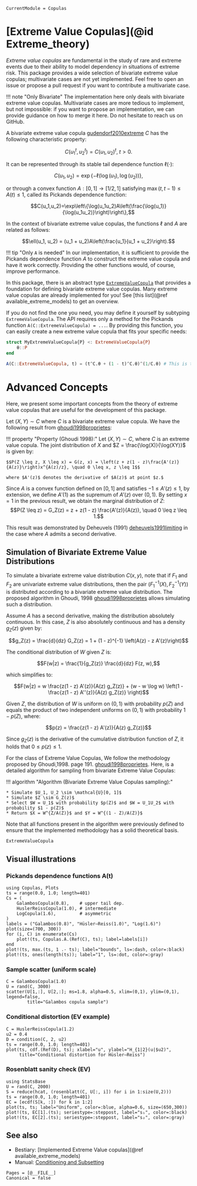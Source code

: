```@meta
CurrentModule = Copulas
```

# [Extreme Value Copulas](@id Extreme_theory)

*Extreme value copulas* are fundamental in the study of rare and extreme events due to their ability to model dependency in situations of extreme risk. This package provides a wide selection of bivariate extreme value copulas; multivariate cases are not yet implemented. Feel free to open an issue or propose a pull request if you want to contribute a multivariate case. 

!!! note "Only Bivariate"
    The implementation here only deals with bivariate extreme value copulas. Multivariate cases are more tedious to implement, but not impossible: if you want to propose an implementation, we can provide guidance on how to merge it here. Do not hesitate to reach us on GitHub.

A bivariate extreme value copula [gudendorf2010extreme](@cite) $C$ has the following characteristic property:

$$C(u_1^t, u_2^t) = C(u_1, u_2)^t, \; t > 0.$$

It can be represented through its stable tail dependence function $\ell(\cdot)$:

$$C(u_1, u_2) = \exp\{-\ell(\log(u_1), \log(u_2))\},$$

or through a convex function $A: [0,1] \to [1/2, 1]$ satisfying $\max(t, t-1)\leq A(t) \leq 1,$ called its Pickands dependence function:

$$C(u_1,u_2)=\exp\left\{\log(u_1u_2)A\left(\frac{\log(u_1)}{\log(u_1u_2)}\right)\right\},$$

In the context of bivariate extreme value copulas, the functions $\ell$ and $A$ are related as follows:

$$\ell(u_1, u_2) = (u_1 + u_2)A\left(\frac{u_1}{u_1 + u_2}\right).$$

!!! tip "Only `A` is needed"
    In our implementation, it is sufficient to provide the Pickands dependence function $A$ to construct the extreme value copula and have it work correctly. Providing the other functions would, of course, improve performance.

In this package, there is an abstract type [`ExtremeValueCopula`](@ref) that provides a foundation for defining bivariate extreme value copulas. Many extreme value copulas are already implemented for you! See [this list](@ref available_extreme_models) to get an overview.

If you do not find the one you need, you may define it yourself by subtyping `ExtremeValueCopula`. The API requires only a method for the Pickands function `A(C::ExtremeValueCopula) = ...`. By providing this function, you can easily create a new extreme value copula that fits your specific needs:

```julia
struct MyExtremeValueCopula{P} <: ExtremeValueCopula{P}
    θ::P
end

A(C::ExtremeValueCopula, t) = (t^C.θ + (1 - t)^C.θ)^(1/C.θ) # This is the Pickands function of the Logistic (Gumbel) Copula
```

# Advanced Concepts

Here, we present some important concepts from the theory of extreme value copulas that are useful for the development of this package.

Let $(X,Y) \sim C$ where $C$ is a bivariate extreme value copula. We have the following result from [ghoudi1998proprietes](@cite):

!!! property "Property (Ghoudi 1998):"
    Let $(X, Y) \sim C$, where $C$ is an extreme value copula. The joint distribution of $X$ and $Z = \frac{\log(X)}{\log(XY)}$ is given by:

    $$P(Z \leq z, X \leq x) = G(z, x) = \left(z + z(1 - z)\frac{A'(z)}{A(z)}\right)x^{A(z)/z}, \quad 0 \leq x, z \leq 1$$

    where $A'(z)$ denotes the derivative of $A(z)$ at point $z.$

Since $A$ is a convex function defined on $[0, 1]$ and satisfies $-1 \leq A'(z) \leq 1$, by extension, we define $A'(1)$ as the supremum of $A'(z)$ over $(0, 1)$. By setting $x = 1$ in the previous result, we obtain the marginal distribution of $Z$:
$$P(Z \leq z) = G_Z(z) = z + z(1 - z) \frac{A'(z)}{A(z)}, \quad 0 \leq z \leq 1.$$

This result was demonstrated by Deheuvels (1991) [deheuvels1991limiting](@cite) in the case where $A$ admits a second derivative.


## Simulation of Bivariate Extreme Value Distributions

To simulate a bivariate extreme value distribution $C(x, y)$, note that if $F_1$ and $F_2$ are univariate extreme value distributions, then the pair $(F_1^{-1}(X), F_2^{-1}(Y))$ is distributed according to a bivariate extreme value distribution. The proposed algorithm in Ghoudi, 1998 [ghoudi1998proprietes](@cite) allows simulating such a distribution.

Assume $A$ has a second derivative, making the distribution absolutely continuous. In this case, $Z$ is also absolutely continuous and has a density $g_Z(z)$ given by:

$$g_Z(z) = \frac{d}{dz} G_Z(z) = 1 + (1 - z)^{-1} \left(A(z) - z A'(z)\right)$$

The conditional distribution of $W$ given $Z$ is:

$$F(w|z) = \frac{1}{g_Z(z)} \frac{d}{dz} F(z, w),$$ 

which simplifies to:

$$F(w|z) = w \frac{z(1 - z) A'(z)}{A(z) g_Z(z)} + (w - w \log w) \left(1 - \frac{z(1 - z) A''(z)}{A(z) g_Z(z)} \right)$$

Given $Z$, the distribution of $W$ is uniform on $(0, 1)$ with probability $p(Z)$ and equals the product of two independent uniforms on $(0, 1)$ with probability $1 - p(Z)$, where:

$$p(z) = \frac{z(1 - z) A'(z)}{A(z) g_Z(z)}$$

Since $g_Z(z)$ is the derivative of the cumulative distribution function of $Z$, it holds that $0 \leq p(z) \leq 1$.

For the class of Extreme Value Copulas, We follow the methodology proposed by Ghoudi,1998. page 191. [ghoudi1998proprietes](@cite). Here, is a detailed algorithm for sampling from bivariate Extreme Value Copulas:

!!! algorithm "Algorithm (Bivariate Extreme Value Copulas sampling):"

    * Simulate $U_1, U_2 \sim \mathcal{U}[0, 1]$
    * Simulate $Z \sim G_Z(z)$
    * Select $W = U_1$ with probability $p(Z)$ and $W = U_1U_2$ with probability $1 - p(Z)$
    * Return $X = W^{Z/A(Z)}$ and $Y = W^{(1 - Z)/A(Z)}$  

Note that all functions present in the algorithm were previously defined to ensure that the implemented methodology has a solid theoretical basis.

```@docs
ExtremeValueCopula
```

## Visual illustrations

### Pickands dependence functions A(t)

```@example 1
using Copulas, Plots
ts = range(0.0, 1.0; length=401)
Cs = (
    GalambosCopula(0.8),    # upper tail dep.
    HuslerReissCopula(1.0), # intermediate
    LogCopula(1.6),         # asymmetric
)
labels = ("Galambos(0.8)", "Hüsler–Reiss(1.0)", "Log(1.6)")
plot(size=(700, 300))
for (i, C) in enumerate(Cs)
    plot!(ts, Copulas.A.(Ref(C), ts); label=labels[i])
end
plot!(ts, max.(ts, 1 .- ts); label="bounds", ls=:dash, color=:black)
plot!(ts, ones(length(ts)); label="1", ls=:dot, color=:gray)
```

### Sample scatter (uniform scale)

```@example 1
C = GalambosCopula(1.0)
U = rand(C, 3000)
scatter(U[1,:], U[2,:]; ms=1.8, alpha=0.5, xlim=(0,1), ylim=(0,1), legend=false,
        title="Galambos copula sample")
```

### Conditional distortion (EV example)

```@example 1
C = HuslerReissCopula(1.2)
u2 = 0.4
D = condition(C, 2, u2)
ts = range(0.0, 1.0; length=401)
plot(ts, cdf.(Ref(D), ts); xlabel="u", ylabel="H_{1|2}(u|$u2)",
     title="Conditional distortion for Hüsler–Reiss")
```

### Rosenblatt sanity check (EV)

```@example 1
using StatsBase
U = rand(C, 2000)
S = reduce(hcat, (rosenblatt(C, U[:, i]) for i in 1:size(U,2)))
ts = range(0.0, 1.0; length=401)
EC = [ecdf(S[k, :]) for k in 1:2]
plot(ts, ts; label="Uniform", color=:blue, alpha=0.6, size=(650,300))
plot!(ts, EC[1].(ts); seriestype=:steppost, label="s₁", color=:black)
plot!(ts, EC[2].(ts); seriestype=:steppost, label="s₂", color=:gray)
```

## See also

- Bestiary: [Implemented Extreme Value copulas](@ref available_extreme_models)
- Manual: [Conditioning and Subsetting](@ref)

```@bibliography
Pages = [@__FILE__]
Canonical = false
```
